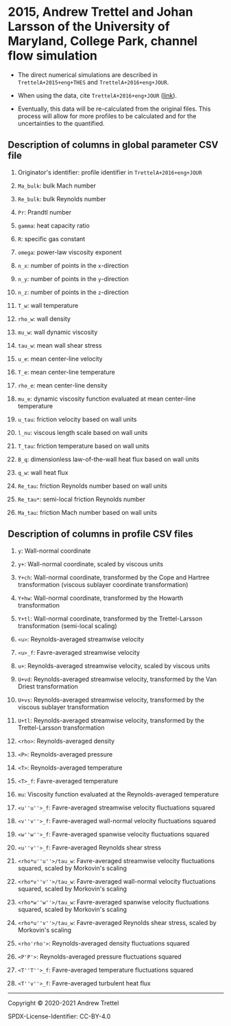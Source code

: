 # 2015, Andrew Trettel and Johan Larsson of the University of Maryland, College Park, channel flow simulation

- The direct numerical simulations are described in `TrettelA+2015+eng+THES`
  and `TrettelA+2016+eng+JOUR`.

- When using the data, cite `TrettelA+2016+eng+JOUR`
  ([link](https://doi.org/10.1063/1.4942022)).

- Eventually, this data will be re-calculated from the original files.  This
  process will allow for more profiles to be calculated and for the
  uncertainties to the quantified.


## Description of columns in global parameter CSV file

1. Originator's identifier: profile identifier in `TrettelA+2016+eng+JOUR`

2. `Ma_bulk`: bulk Mach number

3. `Re_bulk`: bulk Reynolds number

4. `Pr`: Prandtl number

5. `gamma`: heat capacity ratio

6. `R`: specific gas constant

7. `omega`: power-law viscosity exponent

8. `n_x`: number of points in the `x`-direction

9. `n_y`: number of points in the `y`-direction

10. `n_z`: number of points in the `z`-direction

11. `T_w`: wall temperature

12. `rho_w`: wall density

13. `mu_w`: wall dynamic viscosity

14. `tau_w`: mean wall shear stress

15. `u_e`: mean center-line velocity

16. `T_e`: mean center-line temperature

17. `rho_e`: mean center-line density

18. `mu_e`: dynamic viscosity function evaluated at mean center-line
temperature

19. `u_tau`: friction velocity based on wall units

20. `l_nu`: viscous length scale based on wall units

21. `T_tau`: friction temperature based on wall units

22. `B_q`: dimensionless law-of-the-wall heat flux based on wall units

23. `q_w`: wall heat flux

24. `Re_tau`: friction Reynolds number based on wall units

25. `Re_tau*`: semi-local friction Reynolds number

26. `Ma_tau`: friction Mach number based on wall units


## Description of columns in profile CSV files

1. `y`: Wall-normal coordinate

2. `y+`: Wall-normal coordinate, scaled by viscous units

3. `Y+ch`: Wall-normal coordinate, transformed by the Cope and Hartree
transformation (viscous sublayer coordinate transformation)

4. `Y+hw`: Wall-normal coordinate, transformed by the Howarth transformation

5. `Y+tl`: Wall-normal coordinate, transformed by the Trettel-Larsson
transformation (semi-local scaling)

6. `<u>`: Reynolds-averaged streamwise velocity

7. `<u>_f`: Favre-averaged streamwise velocity

8. `u+`: Reynolds-averaged streamwise velocity, scaled by viscous units

9. `U+vd`: Reynolds-averaged streamwise velocity, transformed by the Van Driest
transformation

10. `U+vs`: Reynolds-averaged streamwise velocity, transformed by the viscous
sublayer transformation

11. `U+tl`: Reynolds-averaged streamwise velocity, transformed by the
Trettel-Larsson transformation

12. `<rho>`: Reynolds-averaged density

13. `<P>`: Reynolds-averaged pressure

14. `<T>`: Reynolds-averaged temperature

15. `<T>_f`: Favre-averaged temperature

16. `mu`: Viscosity function evaluated at the Reynolds-averaged temperature

17. `<u''u''>_f`: Favre-averaged streamwise velocity fluctuations squared

18. `<v''v''>_f`: Favre-averaged wall-normal velocity fluctuations squared

19. `<w''w''>_f`: Favre-averaged spanwise velocity fluctuations squared

20. `<u''v''>_f`: Favre-averaged Reynolds shear stress

21. `<rho*u''u''>/tau_w`: Favre-averaged streamwise velocity fluctuations
squared, scaled by Morkovin's scaling

22. `<rho*v''v''>/tau_w`: Favre-averaged wall-normal velocity fluctuations
squared, scaled by Morkovin's scaling

23. `<rho*w''w''>/tau_w`: Favre-averaged spanwise velocity fluctuations
squared, scaled by Morkovin's scaling

24. `<rho*u''v''>/tau_w`: Favre-averaged Reynolds shear stress, scaled by
Morkovin's scaling

25. `<rho'rho'>`: Reynolds-averaged density fluctuations squared

26. `<P'P'>`: Reynolds-averaged pressure fluctuations squared

27. `<T''T''>_f`: Favre-averaged temperature fluctuations squared

28. `<T''v''>_f`: Favre-averaged turbulent heat flux

-------------------------------------------------------------------------------

Copyright © 2020-2021 Andrew Trettel

SPDX-License-Identifier: CC-BY-4.0

